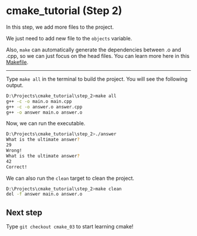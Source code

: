 # cmake_tutorial (Step 2)
In this step, we add more files to the project. 

We just need to add new file to the `objects` variable. 

Also, `make` can automatically generate the dependencies between .o and .cpp, so we can just focus on the head files. You can learn more here in this [Makefile](./Makefile).

---

Type `make all` in the terminal to build the project. You will see the following output.

```bash
D:\Projects\cmake_tutorial\step_2>make all
g++ -c -o main.o main.cpp
g++ -c -o answer.o answer.cpp
g++ -o answer main.o answer.o
```

Now, we can run the executable.

```bash
D:\Projects\cmake_tutorial\step_2>./answer
What is the ultimate answer?
29
Wrong!
What is the ultimate answer?
42
Correct!
```

We can also run the `clean` target to clean the project.

```bash
D:\Projects\cmake_tutorial\step_2>make clean
del -f answer main.o answer.o
```

## Next step
Type `git checkout cmake_03` to start learning cmake!
